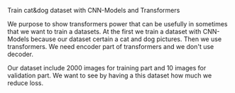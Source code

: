 Train cat&dog dataset with CNN-Models and Transformers

We purpose to show transformers power that can be usefully in sometimes that we want to train a datasets. At the first we train a dataset with CNN-Models because our dataset certain a cat and dog pictures. Then we use transformers. We need encoder part of transformers and we don't use decoder.

Our dataset include 2000 images for training part and 10 images for validation part.
We want to see by having a this dataset how much we reduce loss.
